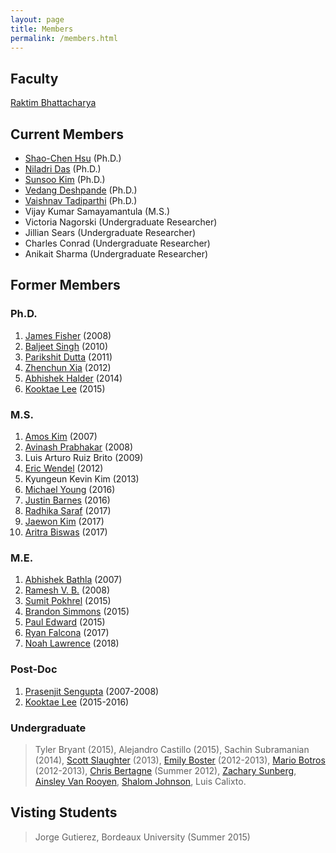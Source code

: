 ```yaml
---
layout: page
title: Members
permalink: /members.html
---
```


## Faculty
[Raktim Bhattacharya](http://engineering.tamu.edu/aerospace/people/rbhattacharya)
<!--- [Full CV](/pdfs/raktim-cv.pdf) -->

## Current Members
* [Shao-Chen Hsu](https://www.linkedin.com/pub/hsu-shao-chen/87/b98/b74) (Ph.D.)
* [Niladri Das](https://www.linkedin.com/in/niladri-das-40b55020) (Ph.D.)
* [Sunsoo Kim](https://www.linkedin.com/in/sunsoo-kim-1222a511b) (Ph.D.)
* [Vedang Deshpande](https://www.linkedin.com/in/vedang-deshpande/) (Ph.D.)
* [Vaishnav Tadiparthi](https://www.linkedin.com/in/vaishnav-tadiparthi-0453b923/) (Ph.D.)
* Vijay Kumar Samayamantula (M.S.)
* Victoria Nagorski (Undergraduate Researcher)
* Jillian Sears (Undergraduate Researcher)
* Charles Conrad (Undergraduate Researcher)
* Anikait Sharma (Undergraduate Researcher)

## Former Members

### Ph.D.
1. [James Fisher](https://www.linkedin.com/in/james-fisher-0ba9798b) (2008)
1. [Baljeet Singh](http://www.linkedin.com/pub/baljeet-singh/18/9b8/903) (2010)
1. [Parikshit Dutta](http://www.linkedin.com/pub/parikshit-dutta/13/62b/7a8) (2011)
1. [Zhenchun Xia](http://www.linkedin.com/pub/zhenchun-xia/10/633/129) (2012)
1. [Abhishek Halder](https://www.abhishekhalder.org) (2014)
1. [Kooktae Lee](https://sites.google.com/view/kooktaelee) (2015)

### M.S.
1. [Amos Kim](http://www.linkedin.com/pub/amos-kim/2b/63a/69) (2007)
1. [Avinash Prabhakar](http://www.linkedin.com/pub/avinash-prabhakar/4/3b3/464) (2008)
1. Luis Arturo Ruiz Brito (2009)
1. [Eric Wendel](http://www.linkedin.com/in/ericdbw) (2012)
1. Kyungeun Kevin Kim (2013)
1. [Michael Young](http://www.linkedin.com/pub/michael-young/76/119/738?trk=pub-pbmap) (2016)
1. [Justin Barnes](https://www.linkedin.com/in/justinbarnes2013) (2016)
1. [Radhika Saraf](https://in.linkedin.com/in/radhika-saraf-93232498) (2017)
1. [Jaewon Kim](https://www.linkedin.com/in/jwkim8804) (2017)
1. [Aritra Biswas](https://www.linkedin.com/in/aritrabiswas) (2017)

### M.E.
1. [Abhishek Bathla](https://www.linkedin.com/in/abhishekbathla) (2007)
1. [Ramesh V. B.](https://www.linkedin.com/in/vbramesh) (2008)
1. [Sumit Pokhrel](https://www.linkedin.com/in/sumit-pokhrel-a60a7a66) (2015)
1. [Brandon Simmons](https://www.linkedin.com/in/brandon-simmons-928637b2) (2015)
1. [Paul Edward](https://www.linkedin.com/in/pauldedward) (2015)
1. [Ryan Falcona](https://www.linkedin.com/in/ryan-falcona-952316146/) (2017)
1. [Noah Lawrence](https://www.linkedin.com/in/noah-lawrence-abab34171) (2018) 


### Post-Doc
1. [Prasenjit Sengupta](http://www.linkedin.com/in/prasenjitsengupta) (2007-2008)
1. [Kooktae Lee](https://sites.google.com/view/kooktaelee) (2015-2016)


### Undergraduate 
> Tyler Bryant (2015), Alejandro Castillo (2015), Sachin Subramanian (2014), [Scott Slaughter](http://www.linkedin.com/pub/scott-slaughter/31/4a9/ba0) (2013), [Emily Boster](http://www.linkedin.com/pub/emily-boster/80/183/b89) (2012-2013), [Mario Botros](http://www.linkedin.com/pub/mario-botros/51/6b2/559) (2012-2013), [Chris Bertagne](http://www.linkedin.com/pub/christopher-bertagne/63/2b9/711) (Summer 2012), [Zachary Sunberg](http://www.linkedin.com/pub/zachary-sunberg/24/669/540), [Ainsley Van Rooyen](http://www.linkedin.com/pub/ainsley-van-rooyen/32/59b/715), [Shalom Johnson](http://www.linkedin.com/pub/shalom-johnson/25/135/55), Luis Calixto.

## Visting Students
> Jorge Gutierez, Bordeaux University (Summer 2015)

